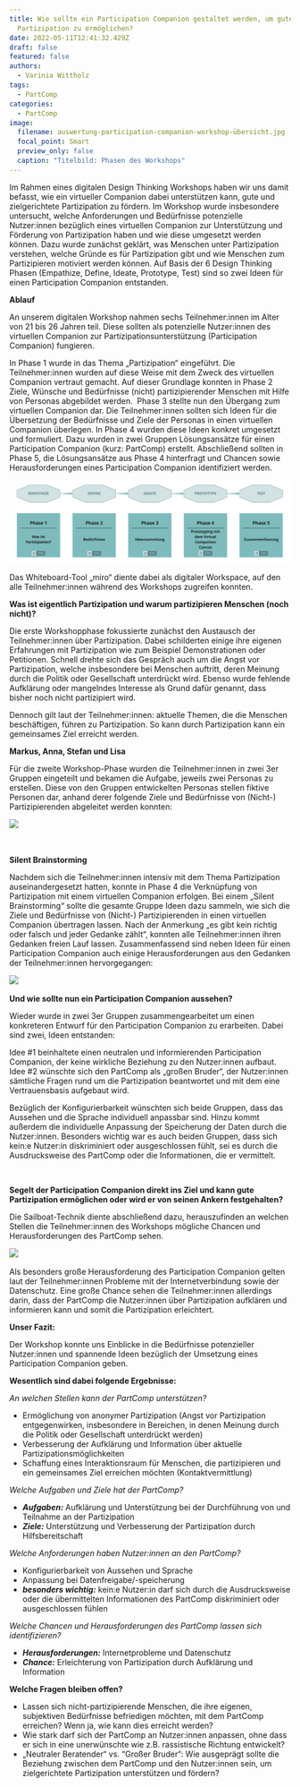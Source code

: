 ```yaml
---
title: Wie sollte ein Participation Companion gestaltet werden, um gute
  Partizipation zu ermöglichen?
date: 2022-05-11T12:41:32.429Z
draft: false
featured: false
authors:
  - Varinia Wittholz
tags:
  - PartComp
categories:
  - PartComp
image:
  filename: auswertung-participation-companion-workshop-übersicht.jpg
  focal_point: Smart
  preview_only: false
  caption: "Titelbild: Phasen des Workshops"
---
```

Im Rahmen eines digitalen Design Thinking Workshops haben wir uns damit befasst, wie ein virtueller Companion dabei unterstützen kann, gute und zielgerichtete Partizipation zu fördern. Im Workshop wurde insbesondere untersucht, welche Anforderungen und Bedürfnisse potenzielle Nutzer:innen bezüglich eines virtuellen Companion zur Unterstützung und Förderung von Partizipation haben und wie diese umgesetzt werden können. Dazu wurde zunächst geklärt, was Menschen unter Partizipation verstehen, welche Gründe es für Partizipation gibt und wie Menschen zum Partizipieren motiviert werden können. Auf Basis der 6 Design Thinking Phasen (Empathize, Define, Ideate, Prototype, Test) sind so zwei Ideen für einen Participation Companion entstanden.



**Ablauf**

An unserem digitalen Workshop nahmen sechs Teilnehmer:innen im Alter von 21 bis 26 Jahren teil. Diese sollten als potenzielle Nutzer:innen des virtuellen Companion zur Partizipationsunterstützung (Participation Companion) fungieren.

In Phase 1 wurde in das Thema „Partizipation“ eingeführt. Die Teilnehmer:innen wurden auf diese Weise mit dem Zweck des virtuellen Companion vertraut gemacht. Auf dieser Grundlage konnten in Phase 2 Ziele, Wünsche und Bedürfnisse (nicht) partizipierender Menschen mit Hilfe von Personas abgebildet werden.  Phase 3 stellte nun den Übergang zum virtuellen Companion dar. Die Teilnehmer:innen sollten sich Ideen für die Übersetzung der Bedürfnisse und Ziele der Personas in einen virtuellen Companion überlegen. In Phase 4 wurden diese Ideen konkret umgesetzt und formuliert. Dazu wurden in zwei Gruppen Lösungsansätze für einen Participation Companion (kurz: PartComp) erstellt. Abschließend sollten in Phase 5, die Lösungsansätze aus Phase 4 hinterfragt und Chancen sowie Herausforderungen eines Participation Companion identifiziert werden.

![](auswertung-participation-companion-workshop-übersicht.jpg)

Das Whiteboard-Tool „miro“ diente dabei als digitaler Workspace, auf den alle Teilnehmer:innen während des Workshops zugreifen konnten.



**Was ist eigentlich Partizipation und warum partizipieren Menschen (noch nicht)?**

Die erste Workshopphase fokussierte zunächst den Austausch der Teilnehmer:innen über Partizipation. Dabei schilderten einige ihre eigenen Erfahrungen mit Partizipation wie zum Beispiel Demonstrationen oder Petitionen. Schnell drehte sich das Gespräch auch um die Angst vor Partizipation, welche insbesondere bei Menschen auftritt, deren Meinung durch die Politik oder Gesellschaft unterdrückt wird. Ebenso wurde fehlende Aufklärung oder mangelndes Interesse als Grund dafür genannt, dass bisher noch nicht partizipiert wird.

Dennoch gilt laut der Teilnehmer:innen: aktuelle Themen, die die Menschen beschäftigen, führen zu Partizipation. So kann durch Partizipation kann ein gemeinsames Ziel erreicht werden.



**Markus, Anna, Stefan und Lisa**

Für die zweite Workshop-Phase wurden die Teilnehmer:innen in zwei 3er Gruppen eingeteilt und bekamen die Aufgabe, jeweils zwei Personas zu erstellen. Diese von den Gruppen entwickelten Personas stellen fiktive Personen dar, anhand derer folgende Ziele und Bedürfnisse von (Nicht-) Partizipierenden abgeleitet werden konnten:

![](auswertung-participation-companion-workshop-personas.jpg)

 

**Silent Brainstorming**

Nachdem sich die Teilnehmer:innen intensiv mit dem Thema Partizipation auseinandergesetzt hatten, konnte in Phase 4 die Verknüpfung von Partizipation mit einem virtuellen Companion erfolgen. Bei einem „Silent Brainstorming“ sollte die gesamte Gruppe Ideen dazu sammeln, wie sich die Ziele und Bedürfnisse von (Nicht-) Partizipierenden in einen virtuellen Companion übertragen lassen. Nach der Anmerkung „es gibt kein richtig oder falsch und jeder Gedanke zählt“, konnten alle Teilnehmer:innen ihren Gedanken freien Lauf lassen. Zusammenfassend sind neben Ideen für einen Participation Companion auch einige Herausforderungen aus den Gedanken der Teilnehmer:innen hervorgegangen:

![](auswertung-participation-companion-workshop-silent-brainstorming.jpg)



**Und wie sollte nun ein Participation Companion aussehen?**

Wieder wurde in zwei 3er Gruppen zusammengearbeitet um einen konkreteren Entwurf für den Participation Companion zu erarbeiten. Dabei sind zwei, Ideen entstanden:

Idee #1 beinhaltete einen neutralen und informierenden Participation Companion, der keine wirkliche Beziehung zu den Nutzer:innen aufbaut. Idee #2 wünschte sich den PartComp als „großen Bruder“, der Nutzer:innen sämtliche Fragen rund um die Partizipation beantwortet und mit dem eine Vertrauensbasis aufgebaut wird.

Bezüglich der Konfigurierbarkeit wünschten sich beide Gruppen, dass das Aussehen und die Sprache individuell anpassbar sind. Hinzu kommt außerdem die individuelle Anpassung der Speicherung der Daten durch die Nutzer:innen. Besonders wichtig war es auch beiden Gruppen, dass sich kein:e Nutzer:in diskriminiert oder ausgeschlossen fühlt, sei es durch die Ausdrucksweise des PartComp oder die Informationen, die er vermittelt.

 

**Segelt der Participation Companion direkt ins Ziel und kann gute Partizipation ermöglichen oder wird er von seinen Ankern festgehalten?**

Die Sailboat-Technik diente abschließend dazu, herauszufinden an welchen Stellen die Teilnehmer:innen des Workshops mögliche Chancen und Herausforderungen des PartComp sehen.

![](auswertung-participation-companion-workshop-frame-6.jpg)

Als besonders große Herausforderung des Participation Companion gelten laut der Teilnehmer:innen Probleme mit der Internetverbindung sowie der Datenschutz. Eine große Chance sehen die Teilnehmer:innen allerdings darin, dass der PartComp die Nutzer:innen über Partizipation aufklären und informieren kann und somit die Partizipation erleichtert.



**Unser Fazit:**

Der Workshop konnte uns Einblicke in die Bedürfnisse potenzieller Nutzer:innen und spannende Ideen bezüglich der Umsetzung eines Participation Companion geben.

**Wesentlich sind dabei folgende Ergebnisse:**

*An welchen Stellen kann der PartComp unterstützen?*

* Ermöglichung von anonymer Partizipation (Angst vor Partizipation entgegenwirken, insbesondere in Bereichen, in denen Meinung durch die Politik oder Gesellschaft unterdrückt werden)
* Verbesserung der Aufklärung und Information über aktuelle Partizipationsmöglichkeiten
* Schaffung eines Interaktionsraum für Menschen, die partizipieren und ein gemeinsames Ziel erreichen möchten (Kontaktvermittlung)

*Welche Aufgaben und Ziele hat der PartComp?*

* ***Aufgaben:*** Aufklärung und Unterstützung bei der Durchführung von und Teilnahme an der Partizipation
* ***Ziele:*** Unterstützung und Verbesserung der Partizipation durch Hilfsbereitschaft

*Welche Anforderungen haben Nutzer:innen an den PartComp?*

* Konfigurierbarkeit von Aussehen und Sprache
* Anpassung bei Datenfreigabe/-speicherung
* ***besonders wichtig:*** kein:e Nutzer:in darf sich durch die Ausdrucksweise oder die übermittelten Informationen des PartComp diskriminiert oder ausgeschlossen fühlen

*Welche Chancen und Herausforderungen des PartComp lassen sich identifizieren?*

* ***Herausforderungen:*** Internetprobleme und Datenschutz
* ***Chance:*** Erleichterung von Partizipation durch Aufklärung und Information

**Welche Fragen bleiben offen?**

* Lassen sich nicht-partizipierende Menschen, die ihre eigenen, subjektiven Bedürfnisse befriedigen möchten, mit dem PartComp erreichen? Wenn ja, wie kann dies erreicht werden?
* Wie stark darf sich der PartComp an Nutzer:innen anpassen, ohne dass er sich in eine unerwünschte wie z.B. rassistische Richtung entwickelt?
* „Neutraler Beratender“ vs. “Großer Bruder“: Wie ausgeprägt sollte die Beziehung zwischen dem PartComp und den Nutzer:innen sein, um zielgerichtete Partizipation unterstützen und fördern?